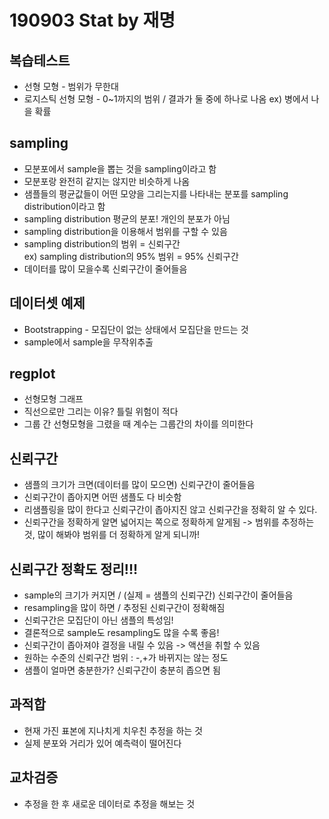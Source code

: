 # 190903 Stat by 재명

## 복습테스트
* 선형 모형 - 범위가 무한대
* 로지스틱 선형 모형 - 0~1까지의 범위 / 결과가 둘 중에 하나로 나옴 ex) 병에서 나을 확률

## sampling
* 모분포에서 sample을 뽑는 것을 sampling이라고 함
* 모분포랑 완전히 같지는 않지만 비슷하게 나옴
* 샘플들의 평균값들이 어떤 모양을 그리는지를 나타내는 분포를 sampling distribution이라고 함
* sampling distribution 평균의 분포! 개인의 분포가 아님
* sampling distribution을 이용해서 범위를 구할 수 있음
* sampling distribution의 범위 = 신뢰구간  
ex) sampling distribution의 95% 범위 = 95% 신뢰구간
* 데이터를 많이 모을수록 신뢰구간이 줄어들음

## 데이터셋 예제
* Bootstrapping - 모집단이 없는 상태에서 모집단을 만드는 것
* sample에서 sample을 무작위추출

## regplot 
* 선형모형 그래프
* 직선으로만 그리는 이유? 틀릴 위험이 적다
* 그룹 간 선형모형을 그렸을 때 계수는 그룹간의 차이를 의미한다

## 신뢰구간
* 샘플의 크기가 크면(데이터를 많이 모으면) 신뢰구간이 줄어들음
* 신뢰구간이 좁아지면 어떤 샘플도 다 비슷함
* 리샘플링을 많이 한다고 신뢰구간이 좁아지진 않고 신뢰구간을 정확히 알 수 있다.
* 신뢰구간을 정확하게 알면 넓어지는 쪽으로 정확하게 알게됨 -> 범위를 추정하는 것, 많이 해봐야 범위를 더 정확하게 알게 되니까!

## 신뢰구간 정확도 정리!!!
* sample의 크기가 커지면 / (실제 = 샘플의 신뢰구간) 신뢰구간이 줄어들음
* resampling을 많이 하면 / 추정된 신뢰구간이 정확해짐
* 신뢰구간은 모집단이 아닌 샘플의 특성임!
* 결론적으로 sample도 resampling도 많을 수록 좋음!
* 신뢰구간이 좁아져야 결정을 내릴 수 있음 -> 액션을 취할 수 있음
* 원하는 수준의 신뢰구간 범위 : -,+가 바뀌지는 않는 정도
* 샘플이 얼마면 충분한가? 신뢰구간이 충분히 좁으면 됨

## 과적합
* 현재 가진 표본에 지나치게 치우친 추정을 하는 것
* 실제 분포와 거리가 있어 예측력이 떨어진다

## 교차검증
* 추정을 한 후 새로운 데이터로 추정을 해보는 것

